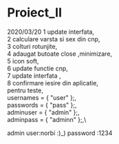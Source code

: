 # Proiect_II
2020/03/20
1 update interfata,\
2 calculare varsta si sex din cnp,\
3 colturi rotunjite,\
4 adaugat butoate close ,minimizare,\
5 icon soft,\
6 update functie cnp,\
7 update interfata ,\
8 confirmare iesire din aplicatie,\
pentru teste,\
usernames = { "user" };,\
passwords = { "pass" };,\
adminuser = { "admin" };,\
adminpass = { "adminn" };,\


admin user:norbi    :)_)
password :1234
